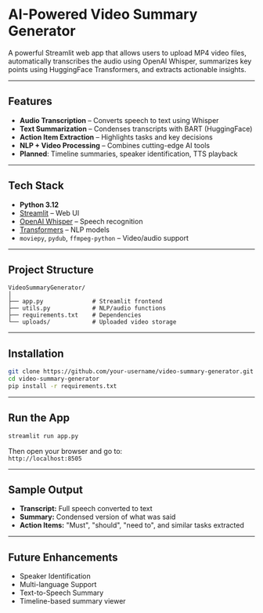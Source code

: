 # AI-Powered Video Summary Generator

A powerful Streamlit web app that allows users to upload MP4 video files, automatically transcribes the audio using OpenAI Whisper, summarizes key points using HuggingFace Transformers, and extracts actionable insights.

---

## Features

- **Audio Transcription** – Converts speech to text using Whisper
- **Text Summarization** – Condenses transcripts with BART (HuggingFace)
- **Action Item Extraction** – Highlights tasks and key decisions
- **NLP + Video Processing** – Combines cutting-edge AI tools
- **Planned**: Timeline summaries, speaker identification, TTS playback

---

## Tech Stack

- **Python 3.12**
- [Streamlit](https://streamlit.io/) – Web UI
- [OpenAI Whisper](https://github.com/openai/whisper) – Speech recognition
- [Transformers](https://huggingface.co/docs/transformers) – NLP models
- `moviepy`, `pydub`, `ffmpeg-python` – Video/audio support

---

## Project Structure

```
VideoSummaryGenerator/
│
├── app.py              # Streamlit frontend
├── utils.py            # NLP/audio functions
├── requirements.txt    # Dependencies
└── uploads/            # Uploaded video storage
```

---

## Installation

```bash
git clone https://github.com/your-username/video-summary-generator.git
cd video-summary-generator
pip install -r requirements.txt
```

---

## Run the App

```bash
streamlit run app.py
```

Then open your browser and go to:  
`http://localhost:8505`

---

## Sample Output

- **Transcript:** Full speech converted to text  
- **Summary:** Condensed version of what was said  
- **Action Items:** "Must", "should", "need to", and similar tasks extracted

---

## Future Enhancements

- Speaker Identification  
- Multi-language Support  
- Text-to-Speech Summary  
- Timeline-based summary viewer
